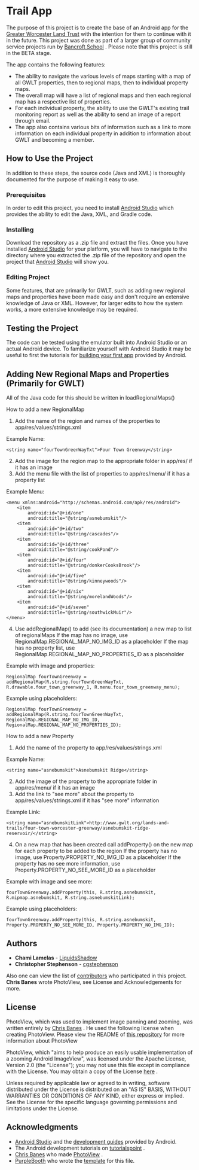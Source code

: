 # Trail App 

The purpose of this project is to create the base of an Android app for the [Greater Worcester Land Trust](http://www.gwlt.org/) with the intention for them to continue with it in the future. This project was done as part of a larger group of community service projects run by [Bancroft School](https://www.bancroftschool.org/index.cfm) . Please note that this project is still in the BETA stage.

The app contains the following features: 

* The ability to navigate the various levels of maps starting with a map of all GWLT properties, then to regional maps, then to 
individual property maps. 
* The overall map will have a list of regional maps and then each regional map has a respective list of properties. 
* For each individual property, the ability to use the GWLT's existing trail monitoring report as well as the ability to send an image of a report through email.
* The app also contains various bits of information such as a link to more information on each individual property in addition to information about GWLT and becoming a member. 

## How to Use the Project 

In addition to these steps, the source code (Java and XML) is thoroughly documented for the purpose of making it easy to use. 

### Prerequisites

In order to edit this project, you need to install [Android Studio](https://developer.android.com/studio/) which provides the ability to edit the Java, XML, and Gradle code. 

### Installing

Download the repository as a .zip file and extract the files. Once you have installed [Android Studio](https://developer.android.com/studio/) for your platform, you will have to navigate to the directory where you extracted the .zip file of the repository and open the project that [Android Studio](https://developer.android.com/studio/) will show you. 

### Editing Project

Some features, that are primarily for GWLT, such as adding new regional maps and properties have been made easy and don't require an extensive knowledge of Java or XML. However, for larger edits to how the system works, a more extensive knowledge may be required. 

## Testing the Project

The code can be tested using the emulator built into Android Studio or an actual Android device. To familiarize yourself with Android Studio it may be useful to first the tutorials for [building your first app](https://developer.android.com/training/basics/firstapp/) provided by Android. 

## Adding New Regional Maps and Properties (Primarily for GWLT)

All of the Java code for this should be written in loadRegionalMaps()

How to add a new RegionalMap

1) Add the name of the region and names of the properties to app/res/values/strings.xml

Example Name:
```
<string name="fourTownGreenWayTxt">Four Town Greenway</string>
```

2) Add the image for the region map to the appropriate folder in app/res/ if it has an image
3) Add the menu file with the list of properties to app/res/menu/ if it has a property list

Example Menu:
```
<menu xmlns:android="http://schemas.android.com/apk/res/android">
    <item
        android:id="@+id/one"
        android:title="@string/asnebumskit"/>
    <item
        android:id="@+id/two"
        android:title="@string/cascades"/>
    <item
        android:id="@+id/three"
        android:title="@string/cookPond"/>
    <item
        android:id="@+id/four"
        android:title="@string/donkerCooksBrook"/>
    <item
        android:id="@+id/five"
        android:title="@string/kinneywoods"/>
    <item
        android:id="@+id/six"
        android:title="@string/morelandWoods"/>
    <item
        android:id="@+id/seven"
        android:title="@string/southwickMuir"/>
</menu>
```

4) Use addRegionalMap() to add (see its documentation) a new map to list of regionalMaps
     If the map has no image, use RegionalMap.REGIONAL_MAP_NO_IMG_ID as a placeholder
     If the map has no property list, use RegionalMap.REGIONAL_MAP_NO_PROPERTIES_ID as a placeholder
	
Example with image and properties: 	
```
RegionalMap fourTownGreenway = addRegionalMap(R.string.fourTownGreenWayTxt, R.drawable.four_town_greenway_1, R.menu.four_town_greenway_menu);
```

Example using placeholders: 
```
RegionalMap fourTownGreenway = addRegionalMap(R.string.fourTownGreenWayTxt, RegionalMap.REGIONAL_MAP_NO_IMG_ID, RegionalMap.REGIONAL_MAP_NO_PROPERTIES_ID);
```

How to add a new Property

1) Add the name of the property to app/res/values/strings.xml

Example Name:
```
<string name="asnebumskit">Asnebumskit Ridge</string>
```

2) Add the image of the property to the appropriate folder in app/res/menu/ if it has an image
3) Add the link to "see more" about the property to app/res/values/strings.xml if it has "see more" information

Example Link:
```
<string name="asnebumskitLink">http://www.gwlt.org/lands-and-trails/four-town-worcester-greenway/asnebumskit-ridge-reservoir/</string>
```

4) On a new map that has been created call addProperty() on the new map for each property to be added to the region
     If the property has no image, use Property.PROPERTY_NO_IMG_ID as a placeholder
     If the property has no see more information, use Property.PROPERTY_NO_SEE_MORE_ID as a placeholder
	 
Example with image and see more: 
```
fourTownGreenway.addProperty(this, R.string.asnebumskit, R.mipmap.asnebumskit, R.string.asnebumskitLink);
```

Example using placeholders: 
```
fourTownGreenway.addProperty(this, R.string.asnebumskit, Property.PROPERTY_NO_SEE_MORE_ID, Property.PROPERTY_NO_IMG_ID);
```

## Authors

* **Chami Lamelas** - [LiquidsShadow](https://github.com/LiquidsShadow)
* **Christopher Stephenson** - [cgstephenson](https://github.com/cgstephenson)

Also one can view the list of [contributors](https://github.com/LiquidsShadow/TrailApp/graphs/contributors) who participated in this project.
**Chris Banes** wrote PhotoView, see License and Acknowledgements for more. 

## License 

PhotoView, which was used to implement image panning and zooming, was written entirely by [Chris Banes](https://github.com/chrisbanes) . He used the following license when creating PhotoView. Please view the README of [this repository](https://github.com/chrisbanes/PhotoView) for more information about PhotoView

PhotoView, which "aims to help produce an easily usable implementation of a zooming Android ImageView", was licensed under the Apache License, Version 2.0 (the "License");
you may not use this file except in compliance with the License.
You may obtain a copy of the License [here](http://www.apache.org/licenses/LICENSE-2.0) .

Unless required by applicable law or agreed to in writing, software
distributed under the License is distributed on an "AS IS" BASIS,
WITHOUT WARRANTIES OR CONDITIONS OF ANY KIND, either express or implied.
See the License for the specific language governing permissions and
limitations under the License.

## Acknowledgments

* [Android Studio](https://developer.android.com/studio/intro/) and the [development guides](https://developer.android.com/guide/) provided by Android. 
* The Android development tutorials on [tutorialspoint](https://www.tutorialspoint.com/android/index.htm) .
* [Chris Banes](https://github.com/chrisbanes) who made [PhotoView](https://github.com/chrisbanes/PhotoView) .
* [PurpleBooth](https://github.com/PurpleBooth) who wrote the [template](https://gist.github.com/PurpleBooth/109311bb0361f32d87a2) for this file. 

